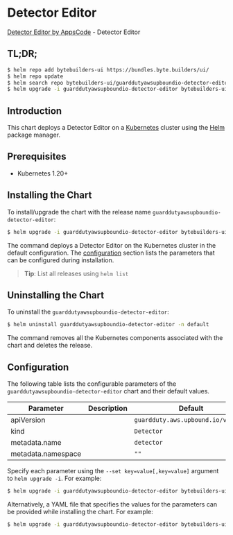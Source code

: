 # Detector Editor

[Detector Editor by AppsCode](https://byte.builders) - Detector Editor

## TL;DR;

```bash
$ helm repo add bytebuilders-ui https://bundles.byte.builders/ui/
$ helm repo update
$ helm search repo bytebuilders-ui/guarddutyawsupboundio-detector-editor --version=v0.4.18
$ helm upgrade -i guarddutyawsupboundio-detector-editor bytebuilders-ui/guarddutyawsupboundio-detector-editor -n default --create-namespace --version=v0.4.18
```

## Introduction

This chart deploys a Detector Editor on a [Kubernetes](http://kubernetes.io) cluster using the [Helm](https://helm.sh) package manager.

## Prerequisites

- Kubernetes 1.20+

## Installing the Chart

To install/upgrade the chart with the release name `guarddutyawsupboundio-detector-editor`:

```bash
$ helm upgrade -i guarddutyawsupboundio-detector-editor bytebuilders-ui/guarddutyawsupboundio-detector-editor -n default --create-namespace --version=v0.4.18
```

The command deploys a Detector Editor on the Kubernetes cluster in the default configuration. The [configuration](#configuration) section lists the parameters that can be configured during installation.

> **Tip**: List all releases using `helm list`

## Uninstalling the Chart

To uninstall the `guarddutyawsupboundio-detector-editor`:

```bash
$ helm uninstall guarddutyawsupboundio-detector-editor -n default
```

The command removes all the Kubernetes components associated with the chart and deletes the release.

## Configuration

The following table lists the configurable parameters of the `guarddutyawsupboundio-detector-editor` chart and their default values.

|     Parameter      | Description |                    Default                    |
|--------------------|-------------|-----------------------------------------------|
| apiVersion         |             | <code>guardduty.aws.upbound.io/v1beta1</code> |
| kind               |             | <code>Detector</code>                         |
| metadata.name      |             | <code>detector</code>                         |
| metadata.namespace |             | <code>""</code>                               |


Specify each parameter using the `--set key=value[,key=value]` argument to `helm upgrade -i`. For example:

```bash
$ helm upgrade -i guarddutyawsupboundio-detector-editor bytebuilders-ui/guarddutyawsupboundio-detector-editor -n default --create-namespace --version=v0.4.18 --set apiVersion=guardduty.aws.upbound.io/v1beta1
```

Alternatively, a YAML file that specifies the values for the parameters can be provided while
installing the chart. For example:

```bash
$ helm upgrade -i guarddutyawsupboundio-detector-editor bytebuilders-ui/guarddutyawsupboundio-detector-editor -n default --create-namespace --version=v0.4.18 --values values.yaml
```
